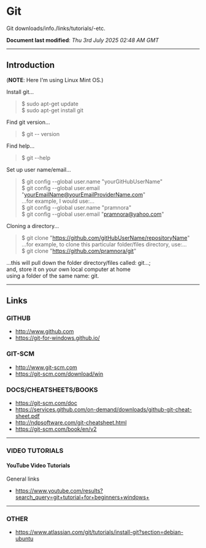# Git
Git downloads/info./links/tutorials/-etc.

**Document last modified**: *Thu 3rd July 2025 02:48 AM GMT*   

-----

## Introduction

(**NOTE**: Here I'm using Linux Mint OS.)  

Install git...  

> $ sudo apt-get update  
> $ sudo apt-get install git  

Find git version...  

> $ git -- version  

Find help...  

> $ git --help  

Set up user name/email...  

> $ git config --global user.name "yourGitHubUserName"    
> $ git config --global user.email "yourEmailName@yourEmailProviderName.com"  
...for example, I would use:...  
> $ git config --global user.name "pramnora"      
> $ git config --global user.email "pramnora@yahoo.com"  
 

Cloning a directory...  

> $ git clone "https://github.com/gitHubUserName/repositoryName"  
...for example, to clone this particular folder/files directory, use:...  
> $ git clone "https://github.com/pramnora/git"  

...this will pull down the folder directory/files called: git...;     
and, store it on your own local computer at home  
using a folder of the same name: git.     

-----

## Links

### GITHUB

- http://www.github.com  
- https://git-for-windows.github.io/  

### GIT-SCM

- http://www.git-scm.com  
- https://git-scm.com/download/win  

### DOCS/CHEATSHEETS/BOOKS

- https://git-scm.com/doc  
- https://services.github.com/on-demand/downloads/github-git-cheat-sheet.pdf  
- http://ndpsoftware.com/git-cheatsheet.html  
- https://git-scm.com/book/en/v2  

-----

### VIDEO TUTORIALS

#### YouTube Video Tutorials

General links  
- https://www.youtube.com/results?search_query=git+tutorial+for+beginners+windows+  

-----

### OTHER

- https://www.atlassian.com/git/tutorials/install-git?section=debian-ubuntu
